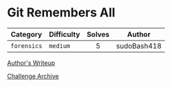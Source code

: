 # Git Remembers All

| Category | Difficulty | Solves | Author |
| --- | --- | :---: | --- |
| `forensics` | `medium` | 5 | sudoBash418 |

[Author's Writeup](https://sb418.net/ctfs/writeups/2023-01-15_hackers-odyssey-ctf/git-remembers-all/)

[Challenge Archive](https://ctf-2023.clubeh.ca/challenges#Git%20Remembers%20All-364526587)
